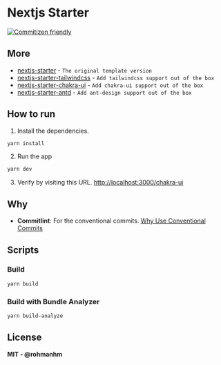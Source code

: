# Nextjs Starter

[![Commitizen friendly](https://img.shields.io/badge/commitizen-friendly-brightgreen.svg)](http://commitizen.github.io/cz-cli/)

## More

- [nextjs-starter](https://github.com/rohmanhm/nextjs-starter) - `The original template version`
- [nextjs-starter-tailwindcss](https://github.com/rohmanhm/nextjs-starter-tailwindcss) - `Add tailwindcss support out of the box`
- [nextjs-starter-chakra-ui](https://github.com/rohmanhm/nextjs-starter-chakra-ui) - `Add chakra-ui support out of the box`
- [nextjs-starter-antd](https://github.com/rohmanhm/nextjs-starter-antd) - `Add ant-design support out of the box`

## How to run

1. Install the dependencies.

```bash
yarn install
```

2. Run the app

```bash
yarn dev
```

3. Verify by visiting this URL. [http://localhost:3000/chakra-ui](http://localhost:3000/chakra-ui)

## Why

- **Commitlint**: For the conventional commits. [Why Use Conventional Commits
  ](https://www.conventionalcommits.org/en/v1.0.0-beta.2/#why-use-conventional-commits)

## Scripts

### Build

```bash
yarn build
```

### Build with Bundle Analyzer

```bash
yarn build-analyze
```

## License

**MIT - @rohmanhm**

